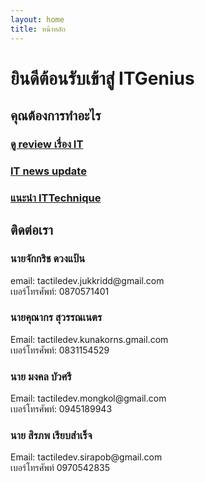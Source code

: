 ```yaml
---
layout: home
title: หน้าหลัก
---
```

<h1>ยินดีต้อนรับเข้าสู่ ITGenius</h1>
<h2>คุณต้องการทำอะไร</h2>
<h3><a href="anaterPages/Review.html">ดู review เรื่อง IT</a></h3>
<h3><a href="anaterPages/update.html">IT news update</a></h3>
<h3><a href="anaterPages/ITTechnique.html">แนะนำ ITTechnique</a></h3>
<h2>ติดต่อเรา</h2>
<p>
<h3>นายจักกริช ดวงแป้น</h3>
email: tactiledev.jukkridd@gmail.com
<br>
เบอร์โทรศัพท์: 0870571401
</p>

<p>
<h3>นายคุณากร สุวรรณเนตร</h3>
Email: tactiledev.kunakorns.gmail.com
<br>
เบอร์โทรศัพท์: 0831154529
</p>

<p>
<h3>นาย มงคล บัวศรี</h3>
Email: tactiledev.mongkol@gmail.com
<br>
เบอร์โทรศัพท์: 0945189943
</p>

<p>
<h3>นาย สิรภพ เรียบสำเร็จ</h3>
Email: tactiledev.sirapob@gmail.com
<br>
เบอร์โทรศัพท์ 0970542835
</p>